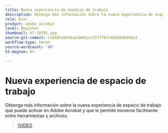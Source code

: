 ```yaml
---
title: Nueva experiencia de espacio de trabajo
description: Obtenga más información sobre la nueva experiencia de espacio de trabajo que puede activar en Acrobat
role: User
product: adobe acrobat
level: Beginner
thumbnail: KT-10781.jpg
source-git-commit: cc64dfeb47dae1b061cc75fffbfc402d549391e3
workflow-type: tm+mt
source-wordcount: '40'
ht-degree: 0%

---
```


# Nueva experiencia de espacio de trabajo

Obtenga más información sobre la nueva experiencia de espacio de trabajo que puede activar en Adobe Acrobat y que le permite moverse fácilmente entre herramientas y archivos.

>[!VIDEO](https://video.tv.adobe.com/v/345949?hidetitle=true)
